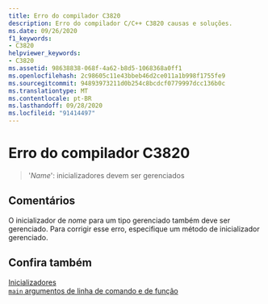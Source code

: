 ```yaml
---
title: Erro do compilador C3820
description: Erro do compilador C/C++ C3820 causas e soluções.
ms.date: 09/26/2020
f1_keywords:
- C3820
helpviewer_keywords:
- C3820
ms.assetid: 98638838-068f-4a62-b8d5-1068368a0ff1
ms.openlocfilehash: 2c98605c11e43bbeb46d2ce011a1b998f1755fe9
ms.sourcegitcommit: 94893973211d0b254c8bcdcf0779997dcc136b0c
ms.translationtype: MT
ms.contentlocale: pt-BR
ms.lasthandoff: 09/28/2020
ms.locfileid: "91414497"
---
```

# <a name="compiler-error-c3820"></a>Erro do compilador C3820

> '*Name*': inicializadores devem ser gerenciados

## <a name="remarks"></a>Comentários

O inicializador de *nome* para um tipo gerenciado também deve ser gerenciado. Para corrigir esse erro, especifique um método de inicializador gerenciado.

## <a name="see-also"></a>Confira também

[Inicializadores](../../cpp/initializers.md)\
[`main` argumentos de linha de comando e de função](../../cpp/main-function-command-line-args.md)
